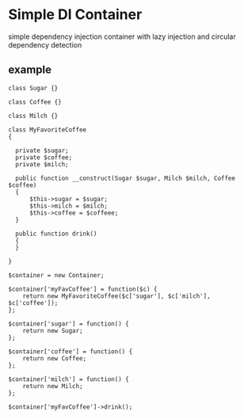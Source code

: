 # Simple DI Container
simple dependency injection container with lazy injection and circular dependency detection

## example
```
class Sugar {}

class Coffee {}

class Milch {} 

class MyFavoriteCoffee
{

  private $sugar;
  private $coffee;
  private $milch;

  public function __construct(Sugar $sugar, Milch $milch, Coffee $coffee) 
  {
      $this->sugar = $sugar;
      $this->milch = $milch;
      $this->coffee = $coffeee;
  }
  
  public function drink()
  {
  }

}

$container = new Container;

$container['myFavCoffee'] = function($c) {
    return new MyFavoriteCoffee($c['sugar'], $c['milch'], $c['coffee']);
};

$container['sugar'] = function() {
    return new Sugar;
};

$container['coffee'] = function() {
    return new Coffee;
};

$container['milch'] = function() {
    return new Milch;
};

$container['myFavCoffee']->drink();


```





